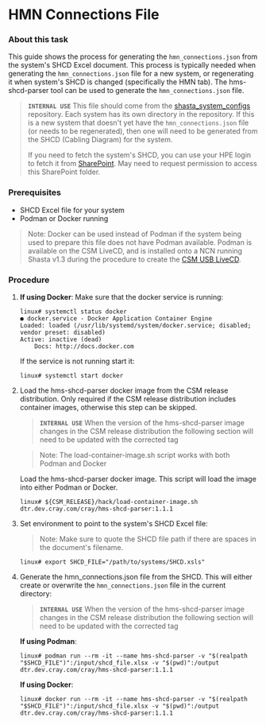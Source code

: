# HMN Connections File
### About this task
This guide shows the process for generating the `hmn_connections.json` from the system's SHCD Excel document. This process is typically needed when generating the `hmn_connections.json` file for a new system, or regenerating it when system's SHCD is changed (specifically the HMN tab). The hms-shcd-parser tool can be used to generate the `hmn_connections.json` file.

> **`INTERNAL USE`** This file should come from the [shasta_system_configs](https://stash.us.cray.com/projects/DST/repos/shasta_system_configs/browse) repository.
> Each system has its own directory in the repository. If this is a new system that doesn't yet have the `hmn_connections.json` file (or needs to be regenerated), then one will need to be generated from the SHCD (Cabling Diagram) for the system. 
>
> If you need to fetch the system's SHCD, you can use your HPE login to fetch it from [SharePoint](https://hpe.sharepoint.com/sites/HPC-AI-Install/CID/Install%20Documents/Forms/AllItems.aspx?FolderCTID=0x0120009859972694683B4C93C09EA98DDBB640&viewid=d6b54e31%2D74ce%2D44a9%2D924a%2Df5c0627cd172&id=%2Fsites%2FHPC%2DAI%2DInstall%2FCID%2FInstall%20Documents%2FCray%2FShasta%20River). May need to request permission to access this SharePoint folder.

### Prerequisites
* SHCD Excel file for your system
* Podman or Docker running

> Note: Docker can be used instead of Podman if the system being used to prepare this file does not have Podman available. 
> Podman is available on the CSM LiveCD, and is installed onto a NCN running Shasta v1.3 during the procedure to create the [CSM USB LiveCD](bootstrap_livecd_remote_iso.md).

### Procedure
1. __If using Docker__: Make sure that the docker service is running:
    ```
    linux# systemctl status docker
    ● docker.service - Docker Application Container Engine
    Loaded: loaded (/usr/lib/systemd/system/docker.service; disabled; vendor preset: disabled)
    Active: inactive (dead)
        Docs: http://docs.docker.com
    ``` 

    If the service is not running start it:
    ```
    linux# systemctl start docker
    ```

2. Load the hms-shcd-parser docker image from the CSM release distribution. Only required if the CSM release distribution includes container images, otherwise this step can be skipped.
    > **`INTERNAL USE`** When the version of the hms-shcd-parser image changes in the CSM release distribution the following section will need to be updated with the corrected tag

    > Note: The load-container-image.sh script works with both Podman and Docker

    Load the hms-shcd-parser docker image. This script will load the image into either Podman or Docker.
    ```
    linux# ${CSM_RELEASE}/hack/load-container-image.sh dtr.dev.cray.com/cray/hms-shcd-parser:1.1.1
    ```
3. Set environment to point to the system's SHCD Excel file:
    > Note: Make sure to quote the SHCD file path if there are spaces in the document's filename.

    ```
    linux# export SHCD_FILE="/path/to/systems/SHCD.xsls"
    ```

4. Generate the hmn_connections.json file from the SHCD. This will either create or overwrite the `hmn_connections.json` file in the current directory:
    > **`INTERNAL USE`** When the version of the hms-shcd-parser image changes in the CSM release distribution the following section will need to be updated with the corrected tag

    __If using Podman__:
    ```
    linux# podman run --rm -it --name hms-shcd-parser -v "$(realpath "$SHCD_FILE")":/input/shcd_file.xlsx -v "$(pwd)":/output dtr.dev.cray.com/cray/hms-shcd-parser:1.1.1
    ```

    __If using Docker__:
    ```
    linux# docker run --rm -it --name hms-shcd-parser -v "$(realpath "$SHCD_FILE")":/input/shcd_file.xlsx -v "$(pwd)":/output dtr.dev.cray.com/cray/hms-shcd-parser:1.1.1
    ```
